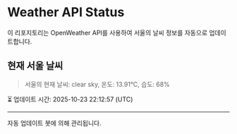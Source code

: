 
# Weather API Status

이 리포지토리는 OpenWeather API를 사용하여 서울의 날씨 정보를 자동으로 업데이트합니다.

## 현재 서울 날씨
> 서울의 현재 날씨: clear sky, 온도: 13.91°C, 습도: 68%

⏳ 업데이트 시간: 2025-10-23 22:12:57 (UTC)

---
자동 업데이트 봇에 의해 관리됩니다.
